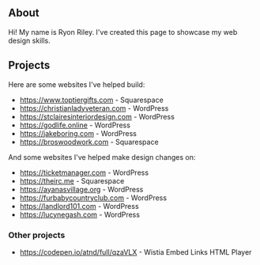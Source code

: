 ## About
Hi! My name is Ryon Riley. I've created this page to showcase my web design skills.

## Projects
Here are some websites I've helped build:
- <https://www.toptiergifts.com> - Squarespace
- <https://christianladyveteran.com> - WordPress
- <https://stclairesinteriordesign.com> - WordPress
- <https://godlife.online> - WordPress
- <https://jakeboring.com> - WordPress
- <https://broswoodwork.com> - Squarespace

And some websites I've helped make design changes on:
- <https://ticketmanager.com> - WordPress
- <https://theirc.me> - Squarespace
- <https://ayanasvillage.org> - WordPress
- <https://furbabycountryclub.com> - WordPress
- <https://landlord101.com> - WordPress
- <https://lucynegash.com> - WordPress

### Other projects
- <https://codepen.io/atnd/full/qzaVLX> - Wistia Embed Links HTML Player
